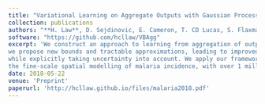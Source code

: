 ```yaml
---
title: "Variational Learning on Aggregate Outputs with Gaussian Processes"
collection: publications
authors: "**H. Law**, D. Sejdinovic, E. Cameron, T. CD Lucas, S. Flaxman, K. Battle, K. Fukumizu"
software: "https://github.com/hcllaw/VBAgg"
excerpt: 'We construct an approach to learning from aggregation of outputs based on variational learning with Gaussian processes. In particular, 
we propose new bounds and tractable approximations, leading to improved prediction accuracy and scalability to large datasets, 
while explicitly taking uncertainty into account. We apply our framework to a challenging and important problem, 
the fine-scale spatial modelling of malaria incidence, with over 1 million observations.'
date: 2018-05-22
venue: 'Preprint'
paperurl: 'http://hcllaw.github.io/files/malaria2018.pdf'
---
```

